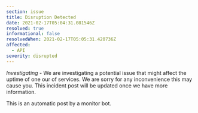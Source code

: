 ```yaml
---
section: issue
title: Disruption Detected
date: 2021-02-17T05:04:31.081546Z
resolved: true
informational: false
resolvedWhen: 2021-02-17T05:05:31.420736Z
affected:
  - API
severity: disrupted
---
```

*Investigating* - We are investigating a potential issue that might affect the uptime of one our of services. We are sorry for any inconvenience this may cause you. This incident post will be updated once we have more information.

This is an automatic post by a monitor bot.
        